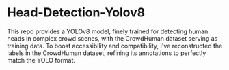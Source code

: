 # Head-Detection-Yolov8
This repo provides a YOLOv8 model, finely trained for detecting human heads in complex crowd scenes, with the CrowdHuman dataset serving as training data. To boost accessibility and compatibility, I've reconstructed the labels in the CrowdHuman dataset, refining its annotations to perfectly match the YOLO format. 
